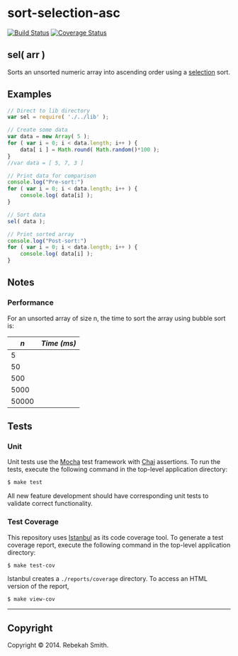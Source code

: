 sort-selection-asc
==================
[![Build Status][travis-image]][travis-url] [![Coverage Status][coveralls-image]][coveralls-url]

## sel( arr )

Sorts an unsorted numeric array into ascending order using a [selection](http://en.wikipedia.org/wiki/Selection_sort) sort. 

## Examples

```javascript
// Direct to lib directory
var sel = require( './../lib' );

// Create some data
var data = new Array( 5 );
for ( var i = 0; i < data.length; i++ ) {
	data[ i ] = Math.round( Math.random()*100 );
}
//var data = [ 5, 7, 3 ]

// Print data for comparison
console.log("Pre-sort:")
for ( var i = 0; i < data.length; i++ ) {
	console.log( data[i] );
}

// Sort data
sel( data );

// Print sorted array
console.log("Post-sort:")
for ( var i = 0; i < data.length; i++ ) {
	console.log( data[i] );
}
```

## Notes

### Performance

For an unsorted array of size n, the time to sort the array using bubble sort is:

| *n*	        | *Time (ms)*   |
| --------------| :------------:|
| 5             |               |
| 50            |               |
| 500           |               |
| 5000          |               |
| 50000         |               |

## Tests

### Unit

Unit tests use the [Mocha](http://mochajs.org/) test framework with [Chai](http://chaijs.com) assertions. To run the tests, execute the following command in the top-level application directory:

``` bash
$ make test
```

All new feature development should have corresponding unit tests to validate correct functionality.


### Test Coverage

This repository uses [Istanbul](https://github.com/gotwarlost/istanbul) as its code coverage tool. To generate a test coverage report, execute the following command in the top-level application directory:

``` bash
$ make test-cov
```

Istanbul creates a `./reports/coverage` directory. To access an HTML version of the report,

``` bash
$ make view-cov
```

---
## Copyright

Copyright &copy; 2014. Rebekah Smith.

[travis-image]: http://img.shields.io/travis/RebekahJ/sort-selection-asc/master.svg
[travis-url]: https://travis-ci.org/RebekahJ/sort-selection-asc

[coveralls-image]: https://img.shields.io/coveralls/RebekahJ/sort-selection-asc/master.svg
[coveralls-url]: https://coveralls.io/r/RebekahJ/sort-selection-asc?branch=master